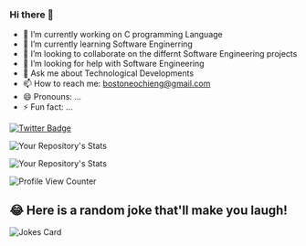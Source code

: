 ### Hi there 👋

- 🔭 I’m currently working on C programming Language
- 🌱 I’m currently learning Software Enginerring
- 👯 I’m looking to collaborate on the differnt Software Engineering projects
- 🤔 I’m looking for help with Software Engineering
- 💬 Ask me about Technological Developments
- 📫 How to reach me:  bostoneochieng@gmail.com
- 😄 Pronouns: ...
- ⚡ Fun fact: ...


[![Twitter Badge](https://badgen.net/badge/icon/twitter?icon=twitter&label)](https://twitter.com/bostonerhemney)   

![Your Repository's Stats](https://github-readme-stats.vercel.app/api?username=rhemney&show_icons=true)   

![Your Repository's Stats](https://github-readme-stats.vercel.app/api/top-langs/?username=rhemney&theme=blue-green)

![Profile View Counter](https://komarev.com/ghpvc/?username=rhemney)

## 😂 Here is a random joke that'll make you laugh!
![Jokes Card](https://readme-jokes.vercel.app/api)
